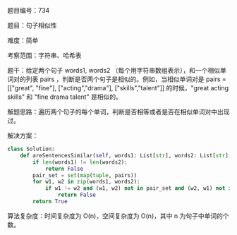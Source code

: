 题目编号：734

题目：句子相似性

难度：简单

考察范围：字符串、哈希表

题干：给定两个句子 words1, words2 （每个用字符串数组表示），和一个相似单词对的列表 pairs ，判断是否两个句子是相似的。例如，当相似单词对是 pairs = [["great", "fine"], ["acting","drama"], ["skills","talent"]] 的时候，"great acting skills" 和 "fine drama talent" 是相似的。

解题思路：遍历两个句子的每个单词，判断是否相等或者是否在相似单词对中出现过。

解决方案：

```python
class Solution:
    def areSentencesSimilar(self, words1: List[str], words2: List[str], pairs: List[List[str]]) -> bool:
        if len(words1) != len(words2):
            return False
        pair_set = set(map(tuple, pairs))
        for w1, w2 in zip(words1, words2):
            if w1 != w2 and (w1, w2) not in pair_set and (w2, w1) not in pair_set:
                return False
        return True
```

算法复杂度：时间复杂度为 O(n)，空间复杂度为 O(n)，其中 n 为句子中单词的个数。